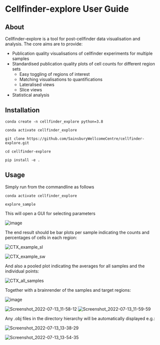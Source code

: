 # Cellfinder-explore User Guide

## About

Cellfinder-explore is a tool for post-cellfinder data visualisation and analysis.
The core aims are to provide:

 - Publication quality visualisations of cellfinder experiments for multiple samples
 - Standardised publication quality plots of cell counts for different region sets
   - Easy toggling of regions of interest
   - Matching visualisations to quantifications
   - Lateralised views
   - Slice views
 - Statistical analysis

## Installation


```conda create -n cellfinder_explore python=3.8```

```conda activate cellfinder_explore```

```git clone https://github.com/SainsburyWellcomeCentre/cellfinder-explore.git```

```cd cellfinder-explore```

```pip install -e .```

## Usage

Simply run from the commandline as follows

```conda activate cellfinder_explore```

```explore_sample```

This will open a GUI for selecting parameters

![image](https://user-images.githubusercontent.com/12136220/179235778-3520e509-01da-46d0-8711-bf5bad588193.png)


The end result should be bar plots per sample indicating the counts and percentages of cells in each region:

![CTX_example_sl](https://user-images.githubusercontent.com/12136220/178717584-1aa9ad34-5535-40d6-93c0-645a08ae3f71.png)

![CTX_example_sw](https://user-images.githubusercontent.com/12136220/178717625-cef0a90c-c36f-44b2-b7c2-f099b8073d61.png)


And also a pooled plot indicating the averages for all samples and the individual points:

![CTX_all_samples](https://user-images.githubusercontent.com/12136220/178717650-bc690b1b-5677-4fb4-afd0-732fb9eef47a.png)

Together with a brainrender of the samples and target regions:

![image](https://user-images.githubusercontent.com/12136220/178687766-f50dccf7-57ab-4fa2-b75a-d9534479f930.png)

![Screenshot_2022-07-13_11-58-12](https://user-images.githubusercontent.com/12136220/178718223-57daac92-5453-4680-9a22-ef93bc121430.png)
![Screenshot_2022-07-13_11-59-59](https://user-images.githubusercontent.com/12136220/178718515-05c63fa5-a3ec-4579-9dfb-35b18aab8a09.png)

Any .obj files in the directory hierarchy will be automatically displayed e.g.:

![Screenshot_2022-07-13_13-38-29](https://user-images.githubusercontent.com/12136220/178736646-f10231e6-0855-4e3c-bb78-c65cb5cee446.png)

![Screenshot_2022-07-13_13-54-35](https://user-images.githubusercontent.com/12136220/178738417-a8cf975d-5437-425f-8527-e1bab7c21725.png)


